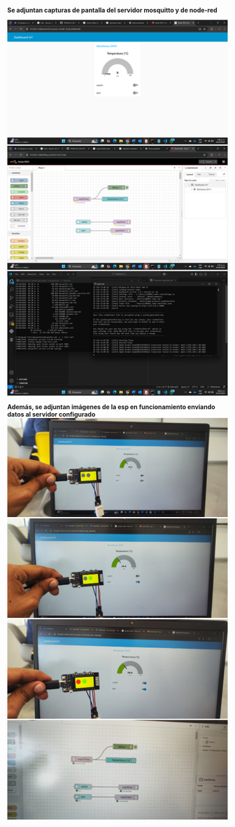 **Se adjuntan capturas de pantalla del servidor mosquitto y de node-red**

![alt text](running_images/image.png)
![alt text](running_images/image-1.png)
![alt text](running_images/image-2.png)

**Además, se adjuntan imágenes de la esp en funcionamiento enviando datos al servidor configurado**
    ![alt text](running_images/Imagen%20de%20WhatsApp%202025-02-26%20a%20las%2014.59.18_0d05ff72.jpg)
    ![alt text](running_images/Imagen%20de%20WhatsApp%202025-02-26%20a%20las%2014.59.18_780117b7.jpg)
    ![alt text](running_images/Imagen%20de%20WhatsApp%202025-02-26%20a%20las%2014.59.18_34e79406.jpg)
    ![alt text](running_images/Imagen%20de%20WhatsApp%202025-02-26%20a%20las%2014.59.19_a75cfc25.jpg)